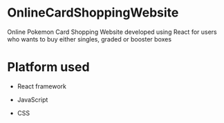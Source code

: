 # OnlineCardShoppingWebsite
Online Pokemon Card Shopping Website developed using React for users who wants to buy either singles, graded or booster boxes

# Platform used
+ React framework
* JavaScript
- CSS
